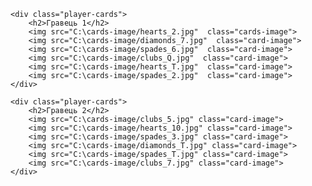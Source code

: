 <!DOCTYPE html>
<html lang="uk-UA">
<head>
    <meta charset="UTF-8">
    <meta name="viewport" content="width=device-width, initial-scale=1.0">
    <title>Card Game</title>
<head>
    <style>
        body {
            font-family: Arial, sans-serif;
        }
        .player-cards {
            margin-bottom: 20px;
        }
        .card-image {
            max-width: 50px; 
            max-height: 80px;
        }
    </style>
</head>
<body>

    <div class="player-cards">
        <h2>Гравець 1</h2>
        <img src="C:\cards-image/hearts_2.jpg"  class="cards-image">
        <img src="C:\cards-image/diamonds_7.jpg"  class="card-image">
        <img src="C:\cards-image/spades_6.jpg"  class="card-image">
        <img src="C:\cards-image/clubs_Q.jpg"  class="card-image">
        <img src="C:\cards-image/hearts_T.jpg"  class="card-image">
        <img src="C:\cards-image/spades_2.jpg"  class="card-image">
    </div>

    <div class="player-cards">
        <h2>Гравець 2</h2>
        <img src="C:\cards-image/clubs_5.jpg" class="card-image">
        <img src="C:\cards-image/hearts_10.jpg" class="card-image">
        <img src="C:\cards-image/spades_3.jpg" class="card-image">
        <img src="C:\cards-image/diamonds_T.jpg" class="card-image">
        <img src="C:\cards-image/spades_T.jpg" class="card-image">
        <img src="C:\cards-image/clubs_7.jpg" class="card-image">
    </div>

</body>
</html>
